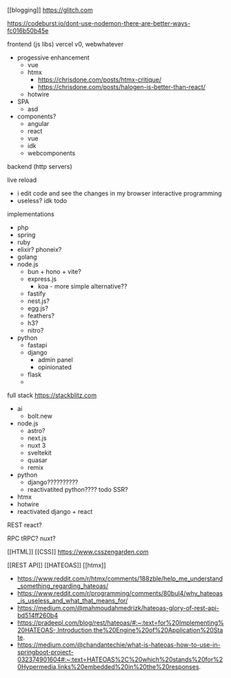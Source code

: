 [[blogging]] https://glitch.com


https://codeburst.io/dont-use-nodemon-there-are-better-ways-fc016b50b45e

frontend (js libs) vercel v0, webwhatever
- progessive enhancement
	- vue
	- htmx
		- https://chrisdone.com/posts/htmx-critique/
		- https://chrisdone.com/posts/halogen-is-better-than-react/
	- hotwire
- SPA
	- asd
- components?
	- angular
	- react
	- vue
	- idk
	- webcomponents

backend (http servers)

live reload
- i edit code and see the changes in my browser
interactive programming
- useless? idk todo

implementations
- php
- spring
- ruby
- elixir? phoneix?
- golang
- node.js
	- bun + hono + vite?
	- express.js
		- koa - more simple alternative??
	- fastify
	- nest.js?
	- egg.js?
	- feathers?
	- h3?
	- nitro?
- python
	- fastapi
	- django
		- admin panel
		- opinionated
	- flask
	- 

full stack https://stackblitz.com
- ai
	- bolt.new
- node.js
	- astro?
	- next.js
	- nuxt 3
	- sveltekit
	- quasar
	- remix
- python
	- django??????????
	- reactivatited python????
todo SSR?
- htmx
- hotwire
- reactivated django + react






REST
react?

RPC
tRPC? nuxt?


[[HTML]]
[[CSS]] https://www.csszengarden.com


[[REST API]] 
[[HATEOAS]] [[htmx]] 
- https://www.reddit.com/r/htmx/comments/188zble/help_me_understand_something_regarding_hateoas/ 
- https://www.reddit.com/r/programming/comments/80bul4/why_hateoas_is_useless_and_what_that_means_for/ 
- https://medium.com/@mahmoudahmedrizk/hateoas-glory-of-rest-api-bd514ff260b4
- https://pradeepl.com/blog/rest/hateoas/#:~:text=for%20Implementing%20HATEOAS-,Introduction,the%20Engine%20of%20Application%20State.
- https://medium.com/@chandantechie/what-is-hateoas-how-to-use-in-springboot-project-032374901604#:~:text=HATEOAS%2C%20which%20stands%20for%20Hypermedia,links%20embedded%20in%20the%20responses.